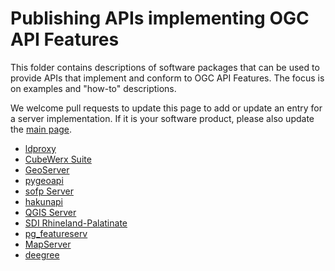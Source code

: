 # Publishing APIs implementing OGC API Features

This folder contains descriptions of software packages that can be used to provide APIs that implement and conform to OGC API Features. The focus is on examples and "how-to" descriptions.

We welcome pull requests to update this page to add or update an entry for a server implementation. If it is your software product, please also update the [main page](../README.adoc).

- [ldproxy](ldproxy.md)
- [CubeWerx Suite](cubewerx.md)
- [GeoServer](geoserver.md)
- [pygeoapi](pygeoapi.md)
- [sofp Server](sofp.md)
- [hakunapi](hakunapi.md)
- [QGIS Server](qgis.md)
- [SDI Rhineland-Palatinate](sdirp.md)
- [pg_featureserv](pg_featureserv.md)
- [MapServer](mapserver.md)
- [deegree](deegree.md)
